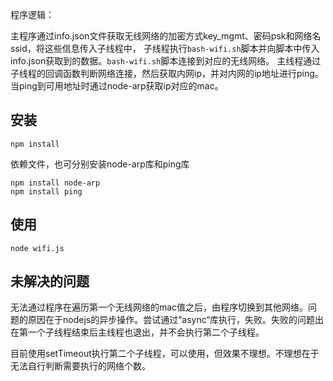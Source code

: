 程序逻辑：

主程序通过info.json文件获取无线网络的加密方式key_mgmt、密码psk和网络名ssid，将这些信息传入子线程中，
子线程执行`bash-wifi.sh`脚本并向脚本中传入info.json获取到的数据。`bash-wifi.sh`脚本连接到对应的无线网络。
主线程通过子线程的回调函数判断网络连接，然后获取内网ip，并对内网的ip地址进行ping。当ping到可用地址时通过node-arp获取ip对应的mac。

安装
---
```
npm install 
```
依赖文件，也可分别安装node-arp库和ping库
```
npm install node-arp
npm install ping
```

使用
---
```
node wifi.js
```

未解决的问题
---
无法通过程序在遍历第一个无线网络的mac值之后，由程序切换到其他网络。问题的原因在于nodejs的异步操作。尝试通过”async“库执行，失败。失败的问题出在第一个子线程结束后主线程也退出，并不会执行第二个子线程。

目前使用setTimeout执行第二个子线程，可以使用，但效果不理想。不理想在于无法自行判断需要执行的网络个数。
